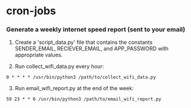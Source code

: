 # cron-jobs

### Generate a weekly internet speed report (sent to your email)
1) Create a 'script_data.py' file that contains the constants SENDER_EMAIL, RECIEVER_EMAIL, and APP_PASSWORD with appropriate values.

2) Run collect_wifi_data.py every hour:
```
0 * * * * /usr/bin/python3 /path/to/collect_wifi_data.py
```

3) Run email_wifi_report.py at the end of the week:
```
59 23 * * 6 /usr/bin/python3 /path/to/email_wifi_report.py
```
